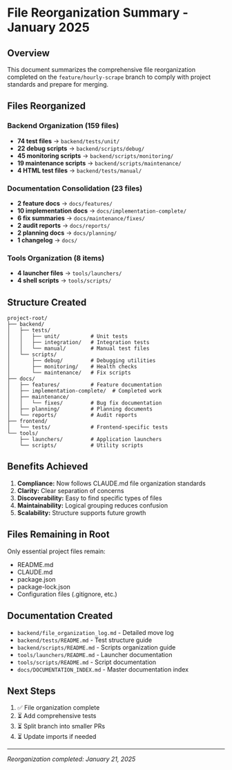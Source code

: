# File Reorganization Summary - January 2025

## Overview
This document summarizes the comprehensive file reorganization completed on the `feature/hourly-scrape` branch to comply with project standards and prepare for merging.

## Files Reorganized

### Backend Organization (159 files)
- **74 test files** → `backend/tests/unit/`
- **22 debug scripts** → `backend/scripts/debug/`
- **45 monitoring scripts** → `backend/scripts/monitoring/`
- **19 maintenance scripts** → `backend/scripts/maintenance/`
- **4 HTML test files** → `backend/tests/manual/`

### Documentation Consolidation (23 files)
- **2 feature docs** → `docs/features/`
- **10 implementation docs** → `docs/implementation-complete/`
- **6 fix summaries** → `docs/maintenance/fixes/`
- **2 audit reports** → `docs/reports/`
- **2 planning docs** → `docs/planning/`
- **1 changelog** → `docs/`

### Tools Organization (8 items)
- **4 launcher files** → `tools/launchers/`
- **4 shell scripts** → `tools/scripts/`

## Structure Created

```
project-root/
├── backend/
│   ├── tests/
│   │   ├── unit/          # Unit tests
│   │   ├── integration/   # Integration tests
│   │   └── manual/        # Manual test files
│   └── scripts/
│       ├── debug/         # Debugging utilities
│       ├── monitoring/    # Health checks
│       └── maintenance/   # Fix scripts
├── docs/
│   ├── features/          # Feature documentation
│   ├── implementation-complete/  # Completed work
│   ├── maintenance/
│   │   └── fixes/         # Bug fix documentation
│   ├── planning/          # Planning documents
│   └── reports/           # Audit reports
├── frontend/
│   └── tests/             # Frontend-specific tests
└── tools/
    ├── launchers/         # Application launchers
    └── scripts/           # Utility scripts
```

## Benefits Achieved

1. **Compliance:** Now follows CLAUDE.md file organization standards
2. **Clarity:** Clear separation of concerns
3. **Discoverability:** Easy to find specific types of files
4. **Maintainability:** Logical grouping reduces confusion
5. **Scalability:** Structure supports future growth

## Files Remaining in Root
Only essential project files remain:
- README.md
- CLAUDE.md
- package.json
- package-lock.json
- Configuration files (.gitignore, etc.)

## Documentation Created
- `backend/file_organization_log.md` - Detailed move log
- `backend/tests/README.md` - Test structure guide
- `backend/scripts/README.md` - Scripts organization guide
- `tools/launchers/README.md` - Launcher documentation
- `tools/scripts/README.md` - Script documentation
- `docs/DOCUMENTATION_INDEX.md` - Master documentation index

## Next Steps
1. ✅ File organization complete
2. ⏳ Add comprehensive tests
3. ⏳ Split branch into smaller PRs
4. ⏳ Update imports if needed

---
*Reorganization completed: January 21, 2025*